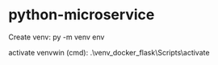 # python-microservice

Create venv: 
py -m venv env

activate venvwin (cmd): 
.\venv_docker_flask\Scripts\activate